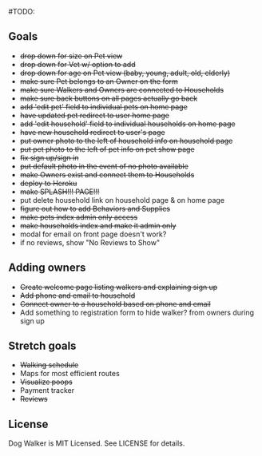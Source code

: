 #TODO:

## Goals
* ~~drop down for size on Pet view~~
* ~~drop down for Vet w/ option to add~~
* ~~drop down for age on Pet view (baby, young, adult, old, elderly)~~
* ~~make sure Pet belongs to an Owner on the form~~
* ~~make sure Walkers and Owners are connected to Households~~
* ~~make sure back buttons on all pages actually go back~~
* ~~add 'edit pet' field to individual pets on home page~~
* ~~have updated pet redirect to user home page~~
* ~~add 'edit household' field to individual households on home page~~
* ~~have new household redirect to user's page~~
* ~~put owner photo to the left of household info on household page~~
* ~~put pet photo to the left of pet info on pet show page~~
* ~~fix sign up/sign in~~
* ~~put default photo in the event of no photo available~~
* ~~make Owners exist and connect them to Households~~
* ~~deploy to Heroku~~
* ~~make SPLASH!!! PAGE!!!~~
* put delete household link on household page & on home page
* ~~figure out how to add Behaviors and Supplies~~
* ~~make pets index admin only access~~
* ~~make households index and make it admin only~~
* modal for email on front page doesn't work?
* if no reviews, show "No Reviews to Show"

## Adding owners
* ~~Create welcome page listing walkers and explaining sign up~~
* ~~Add phone and email to household~~
* ~~Connect owner to a household based on phone and email~~
* Add something to registration form to hide walker? from owners during sign up

## Stretch goals
* ~~Walking schedule~~
* Maps for most efficient routes
* ~~Visualize poops~~ 
* Payment tracker
* ~~Reviews~~

## License

Dog Walker is MIT Licensed. See LICENSE for details.